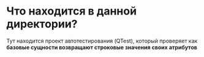 # Что находится в данной директории?
Тут находится проект автотестирования (QTest), который проверяет как **базовые сущности возвращают строковые значения своих атрибутов**